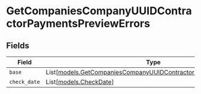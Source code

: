 # GetCompaniesCompanyUUIDContractorPaymentsPreviewErrors


## Fields

| Field                                                                                                                                  | Type                                                                                                                                   | Required                                                                                                                               | Description                                                                                                                            |
| -------------------------------------------------------------------------------------------------------------------------------------- | -------------------------------------------------------------------------------------------------------------------------------------- | -------------------------------------------------------------------------------------------------------------------------------------- | -------------------------------------------------------------------------------------------------------------------------------------- |
| `base`                                                                                                                                 | List[[models.GetCompaniesCompanyUUIDContractorPaymentsPreviewBase](../models/getcompaniescompanyuuidcontractorpaymentspreviewbase.md)] | :heavy_minus_sign:                                                                                                                     | N/A                                                                                                                                    |
| `check_date`                                                                                                                           | List[[models.CheckDate](../models/checkdate.md)]                                                                                       | :heavy_minus_sign:                                                                                                                     | N/A                                                                                                                                    |